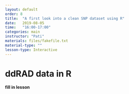 ```yaml
---
layout: default
order: 8
title:  "A first look into a clean SNP dataset using R"
date:   2019-08-05
time:   "16:00-17:00"
categories: main
instructor: "Pati"
materials: files/fakefile.txt
material-type: ""
lesson-type: Interactive
---
```


ddRAD data in R
===


#### fill in lesson
